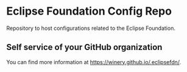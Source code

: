 # Eclipse Foundation Config Repo

Repository to host configurations related to the Eclipse Foundation.

## Self service of your GitHub organization

You can find more information at <https://winery.github.io/.eclipsefdn/>.
